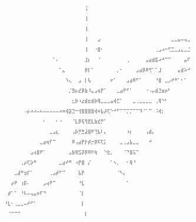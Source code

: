                                   ⠀⠀⠀⠀⠀⠀⠀⠀⠀⠀⠀⠀⠀⠀⠀⠀⠀⠀⠀⠀⠀⠀⠀⠀⠀⢨⠀⠀⠀⠀⠀⠀⠀⠀⠀⠀⠀⠀⠀⠀⠀⠀⠀⠀⠀⠀⠀⠀⠀⠀⠀⠀⠀⠀⠀⠀⠀⠀⠀
                                  ⠀⠀⠀⠀⠀⠀⠀⠀⠀⠀⠀⠀⠀⠀⠀⠀⠀⠀⠀⠀⠀⠀⠀⠀⠀⢸⠀⠀⠀⠀⠀⠀⠀⠀⠀⠀⠀⠀⠀⠀⠀⠀⠀⠀⠀⠀⠀⠀⠀⠀⠀⠀⠀⠀⠀⠀⠀⠀⠀
                                  ⠀⠀⠀⠀⠀⠀⠀⠀⠀⠀⠀⠀⠀⠀⠀⠀⠀⠀⠀⠀⠀⠀⠀⠀⠀⢸⠀⠀⠀⠀⠀⠀⠀⠀⠀⠀⠀⠀⠀⠀⠀⠀⠀⠀⠀⠀⠀⠀⠀⠀⠀⠀⠀⠀⠀⠀⠀⠀⠀
                                  ⠀⠀⠀⠀⠀⠀⠀⠀⠀⠀⠀⠀⠀⠀⠀⠀⠀⠀⠀⠀⠀⠀⠀⠀⠀⢸⠀⠀⠀⣠⠀⠀⠀⠀⠀⠀⠀⠀⠀⠀⠀⠀⠀⠀⠀⠀⠀⠀⠀⠀⠀⠀⣀⣀⣤⠤⢤⣀⠀
                                  ⠀⠀⠀⠀⠀⠀⠀⠀⠀⠀⠀⠀⠀⠀⠀⠀⠀⠀⠀⠀⠀⠀⠀⠀⠀⢸⠀⠀⠐⣿⠂⠀⠀⠀⠀⠀⠀⠀⠀⠀⠀⠀⠀⠀⠀⠀⠀⢀⣠⠴⠒⢋⣉⣀⣠⣄⣀⣈⡇
                                  ⠀⠀⠀⠀⠀⠀⠀⠀⠀⠀⠀⠀⠀⠀⠀⠁⠄⠀⠀⠀⠀⠀⠀⠀⠀⣸⡆⠀⠀⠈⠀⠀⠀⠀⠀⠀⠀⠀⢀⠀⠀⠀⠀⠀⣠⣴⣾⣯⠴⠚⠉⠉⠀⠀⠀⠀⣤⠏⣿
                                  ⠀⠀⠀⠀⠀⠀⠀⠀⠀⠀⠀⠀⠀⠀⠀⠀⠀⠁⣄⠀⠀⠀⠀⠀⠀⡿⡇⠁⠀⠀⠀⠀⠀⠀⠀⡀⠂⠀⠀⠀⠀⣠⣴⡿⠿⢛⠁⠁⣸⠀⠀⠀⠀⠀⣤⣾⠵⠚⠁
                                  ⠀⠀⠀⠀⠀⠀⠀⠀⠀⠀⠀⠀⠀⠀⠀⠀⠀⠀⠀⠱⢄⠀⠀⣠⠀⡇⢧⠀⠀⠀⠀⠀⠀⠖⠁⠀⠀⠀⣠⣴⠿⠋⠁⠀⠀⠀⠀⠘⣿⠀⣀⡠⠞⠛⠁⠂⠁⠀⠀
                                  ⠀⠀⠀⠀⠀⠀⠀⠀⠀⠀⠀⠀⠀⠀⠀⠀⠀⠀⠀⠀⡈⣻⡦⣞⡿⣷⠸⣄⣠⢶⡟⠁⠀⠀⠀⣀⣴⠟⠋⠁⠀⠀⠀⠀⠐⠠⡤⣾⣙⣶⡶⠃⠀⠀⠀⠀⠀⠀⠀
                                  ⠀⠀⠀⠀⠀⠀⠀⠀⠀⠀⠀⠀⠀⠀⠀⠀⠀⠀⠀⠀⠀⣂⡷⠰⣔⣾⣖⣾⡷⢿⣀⣀⣀⣤⢾⣋⠁⠀⠀⠀⣀⢀⣀⣀⣀⣀⠀⢀⢿⠑⠃⠀⠀⠀⠀⠀⠀⠀⠀
                                  ⠀⠀⠀⠀⠀⠀⠠⡦⠴⠴⠤⠦⠤⠤⠤⠤⠤⠴⠶⢾⣽⣙⠒⢺⣿⣿⣿⣿⢾⠶⣧⡼⢏⠑⠚⠋⠉⠉⡉⡉⠉⠉⠹⠈⠁⠉⠀⠨⢾⡂⠀⠀⠀⠀⠀⠀⠀⠀⠀
                                  ⠀⠀⠀⠀⠀⠀⠀⠀⠀⠀⠀⠀⠂⠀⠀⠀⠂⠐⠀⠀⠀⠈⣇⡿⢯⢻⣟⣇⣷⣞⡛⠁⠀⠀⠀⠀⠀⠀⠀⠀⠀⠀⠀⠀⠀⠀⠀⠀⠀⠀⠀⠀⠀⠀⠀⠀⠀⠀⠀
                                  ⠀⠀⠀⠀⠀⠀⠀⠀⠀⠀⠀⠀⠀⠀⣀⣠⣆⠀⠀⠀⠀⢠⡷⡛⣛⣼⣿⠟⢙⣧⠇⡄⠀⠀⠀⠀⠀⠀⠰⡆⠀⠀⠀⠀⢠⣾⡄⠀⠀⠀⠀⠀⠀⠀⠀⠀⠀⠀⠀
                                  ⠀⠀⠀⠀⠀⠀⠀⠀⠀⠀⠀⣀⣴⢶⠏⠉⠀⠀⠀⠀⠀⠿⢠⣴⡟⡗⡾⡒⡿⠯⢏⡅⠀⠀⠀⠀⣀⢀⣠⣧⣀⣀⠀⠀⠀⠚⠀⠀⠀⠀⠀⠀⠀⠀⠀⠀⠀⠀⠀
                                  ⠀⠀⠀⠀⠀⠀⠀⠀⣠⢴⣿⠟⠁⠀⠀⠀⠀⠀⠀⠀⣠⣷⢿⣫⡽⡿⠿⠗⢷⠀⠀⠑⣗⡀⠀⠀⠀⠈⠙⣿⢭⠉⠀⠀⠀⠀⠀⠀⠀⠀⠀⠀⠀⠀⠀⠀⠀⠀⠀
                                  ⠀⠀⠀⠀⠀⢀⡴⢏⡵⠛⠀⠀⠀⠀⠀⠀⠀⣀⣴⠞⠛⠀⠰⡟⣿⠀⡌⠀⠀⠀⠀⠀⠀⠁⠢⡀⠀⠀⠂⢿⠘⠀⠀⠀⠀⠀⠀⠀⠀⠀⠀⠀⠀⠀⠀⠀⠀⠀⠀
                                  ⠀⠀⠀⣀⣼⠛⣲⡏⠁⠀⠀⠀⠀⠀⢀⣠⡾⠋⠉⠀⠀⠀⠀⣧⡟⠀⠀⠀⠀⠀⠀⠀⠀⠀⠀⠈⠣⡄⠀⠀⠀⠀⠀⠀⠀⠀⠀⠀⠀⠀⠀⠀⠀⠀⠀⠀⠀⠀⠀
                                  ⠀⠀⡴⠟⠀⢰⡯⠄⠀⠀⠀⠀⣠⢴⠟⠉⠀⠀⠀⠀⠀⠀⠀⠘⣇⠀⠀⠀⠀⠀⠀⠀⠀⠀⠀⠀⠀⠀⠁⠀⠀⠀⠀⠀⠀⠀⠀⠀⠀⠀⠀⠀⠀⠀⠀⠀⠀⠀⠀
                                  ⠀⡾⠁⠁⠀⠘⠧⠤⢤⣤⠶⠏⠙⠀⠀⠀⠀⠀⠀⠀⠀⠀⠀⠈⡇⠀⠀⠀⠀⠀⠀⠀⠀⠀⠀⠀⠀⠀⠀⠀⠀⠀⠀⠀⠀⠀⠀⠀⠀⠀⠀⠀⠀⠀⠀⠀⠀⠀⠀
                                  ⠘⣇⠂⢀⣀⣀⠤⠞⠋⠁⠀⠀⠀⠀⠀⠀⠀⠀⠀⠀⠀⠀⠀⠀⡇⠀⠀⠀⠀⠀⠀⠀⠀⠀⠀⠀⠀⠀⠀⠀⠀⠀⠀⠀⠀⠀⠀⠀⠀⠀⠀⠀⠀⠀⠀⠀⠀⠀⠀
                                  ⠀⠈⠉⠉⠉⠀⠀⠀⠀⠀⠀⠀⠀⠀⠀⠀⠀⠀⠀⠀⠀⠀⠀⠀⠀⡇⠀⠀⠀⠀⠀⠀⠀⠀⠀⠀⠀⠀⠀⠀⠀⠀⠀⠀⠀⠀⠀⠀⠀⠀⠀⠀⠀⠀⠀⠀⠀⠀⠀
